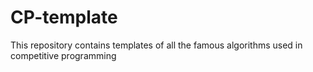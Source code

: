 # CP-template
This repository contains templates of all the famous algorithms used in competitive programming
